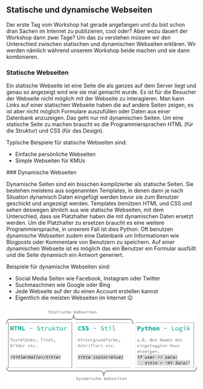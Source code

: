 ## Statische und dynamische Webseiten

Der erste Tag vom Workshop hat gerade angefangen und du bist schon dran Sachen im Internet zu publizieren, cool oder? Aber wozu dauert der Workshop dann zwei Tage? Um das zu verstehen müssen wir den Unterschied zwischen statischen und dynamischen Webseiten erklären. Wir werden nämlich während unserem Workshop beide machen und sie dann kombinieren.

### Statische Webseiten

Ein statische Webseite ist eine Seite die als ganzes auf dem Server liegt und genau so angezeigt wird wie sie mal gemacht wurde. Es ist für die Besucher der Webseite nicht möglich mit der Webseite zu interagieren. Man kann Links auf einer  statischen Webseite haben die auf andere Seiten zeigen, es ist aber nicht möglich Formulare auszufüllen oder Daten aus einer Datenbank anzuzeigen. Das geht nur mit dynamischen Seiten. Um eine statische Seite zu machen braucht es die Programmiersprachen HTML \(für die Struktur\) und CSS \(für das Design\).

Typische Beispiele für statische Webseiten sind:

* Einfache persönliche Webseiten
* Simple Webseiten für KMUs

### Dynamische Webseiten

Dynamische Seiten sind ein bisschen komplizierter als statische Seiten. Sie bestehen meistens aus sogenannten Templates, in denen dann je nach Situation dynamisch Daten eingefügt werden bevor sie zum Benutzer geschickt und angezeigt werden. Templates benützen HTML und CSS und sehen deswegen ähnlich aus wie statische Webseiten, mit dem Unterschied, dass sie Platzhalter haben die mit dynamischen Daten ersetzt werden. Um die Platzhalter zu ersetzen braucht es eine weitere Programmiersprache, in unserem Fall ist dies Python. Oft benutzen dynamische Webseiten zudem eine Datenbank um Informationen wie Blogposts oder Kommentare von Benutzern zu speichern. Auf einer dynamischen Webseite ist es möglich das ein Benutzer ein Formular ausfüllt und die Seite dynamisch ein Antwort generiert.

Beispiele für dynamische Webseiten sind:

* Social Media Seiten wie Facebook, Instagram oder Twitter
* Suchmaschinen wie Google oder Bing
* Jede Webseite auf der du einen Account erstellen kannst
* Eigentlich die meisten Webseiten im Internet 😉
 

![](/assets/statisch-dynamisch.jpg)

